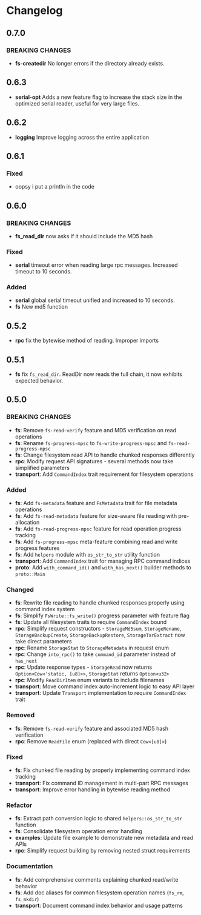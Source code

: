 # Changelog

## 0.7.0

### BREAKING CHANGES

- **fs-createdir** No longer errors if the directory already exists.

## 0.6.3

- **serial-opt** Adds a new feature flag to increase the stack size in the
  optimized serial reader, useful for very large files.

## 0.6.2

- **logging** Improve logging across the entire application

## 0.6.1

### Fixed

- oopsy i put a println in the code

## 0.6.0

### BREAKING CHANGES

- **fs_read_dir** now asks if it should include the MD5 hash

### Fixed

- **serial** timeout error when reading large rpc messages. Increased timeout to
  10 seconds.

### Added

- **serial** global serial timeout unified and increased to 10 seconds.
- **fs** New md5 function

## 0.5.2

- **rpc** fix the bytewise method of reading. Improper imports

## 0.5.1

- **fs** fix `fs_read_dir`. ReadDir now reads the full chain, it now exhibits
  expected behavior.

## 0.5.0

### BREAKING CHANGES

- **fs**: Remove `fs-read-verify` feature and MD5 verification on read
  operations
- **fs**: Rename `fs-progress-mpsc` to `fs-write-progress-mpsc` and
  `fs-read-progress-mpsc`
- **fs**: Change filesystem read API to handle chunked responses differently
- **rpc**: Modify request API signatures - several methods now take simplified
  parameters
- **transport**: Add `CommandIndex` trait requirement for filesystem operations

### Added

- **fs**: Add `fs-metadata` feature and `FsMetadata` trait for file metadata
  operations
- **fs**: Add `fs-read-metadata` feature for size-aware file reading with
  pre-allocation
- **fs**: Add `fs-read-progress-mpsc` feature for read operation progress
  tracking
- **fs**: Add `fs-progress-mpsc` meta-feature combining read and write progress
  features
- **fs**: Add `helpers` module with `os_str_to_str` utility function
- **transport**: Add `CommandIndex` trait for managing RPC command indices
- **proto**: Add `with_command_id()` and `with_has_next()` builder methods to
  `proto::Main`

### Changed

- **fs**: Rewrite file reading to handle chunked responses properly using
  command index system
- **fs**: Simplify `FsWrite::fs_write()` progress parameter with feature flag
- **fs**: Update all filesystem traits to require `CommandIndex` bound
- **rpc**: Simplify request constructors - `StorageMd5sum`, `StorageRename`,
  `StorageBackupCreate`, `StorageBackupRestore`, `StorageTarExtract` now take
  direct parameters
- **rpc**: Rename `StorageStat` to `StorageMetadata` in request enum
- **rpc**: Change `into_rpc()` to take `command_id` parameter instead of
  `has_next`
- **rpc**: Update response types - `StorageRead` now returns
  `Option<Cow<'static, [u8]>>`, `StorageStat` returns `Option<u32>`
- **rpc**: Modify `ReadDirItem` enum variants to include filenames
- **transport**: Move command index auto-increment logic to easy API layer
- **transport**: Update `Transport` implementation to require `CommandIndex`
  trait

### Removed

- **fs**: Remove `fs-read-verify` feature and associated MD5 hash verification
- **rpc**: Remove `ReadFile` enum (replaced with direct `Cow<[u8]>`)

### Fixed

- **fs**: Fix chunked file reading by properly implementing command index
  tracking
- **transport**: Fix command ID management in multi-part RPC messages
- **transport**: Improve error handling in bytewise reading method

### Refactor

- **fs**: Extract path conversion logic to shared `helpers::os_str_to_str`
  function
- **fs**: Consolidate filesystem operation error handling
- **examples**: Update file example to demonstrate new metadata and read APIs
- **rpc**: Simplify request building by removing nested struct requirements

### Documentation

- **fs**: Add comprehensive comments explaining chunked read/write behavior
- **fs**: Add doc aliases for common filesystem operation names (`fs_rm`,
  `fs_mkdir`)
- **transport**: Document command index behavior and usage patterns

